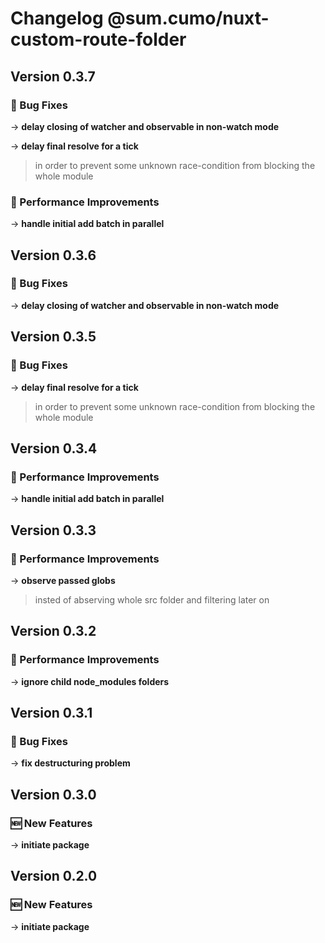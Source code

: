 # Changelog @sum.cumo/nuxt-custom-route-folder

## Version 0.3.7

### 🐞 Bug Fixes

→ **delay closing of watcher and observable in non-watch mode**

→ **delay final resolve for a tick**
> in order to prevent some unknown race-condition from blocking the whole module
> 
> 

### 🏃 Performance Improvements

→ **handle initial add batch in parallel**


## Version 0.3.6

### 🐞 Bug Fixes

→ **delay closing of watcher and observable in non-watch mode**


## Version 0.3.5

### 🐞 Bug Fixes

→ **delay final resolve for a tick**
> in order to prevent some unknown race-condition from blocking the whole module
> 
> 


## Version 0.3.4

### 🏃 Performance Improvements

→ **handle initial add batch in parallel**


## Version 0.3.3

### 🏃 Performance Improvements

→ **observe passed globs**
> insted of abserving whole src folder and filtering later on
> 
> 


## Version 0.3.2

### 🏃 Performance Improvements

→ **ignore child node_modules folders**


## Version 0.3.1

### 🐞 Bug Fixes

→ **fix destructuring problem**


## Version 0.3.0

### 🆕  New Features

→ **initiate package**


## Version 0.2.0

### 🆕  New Features

→ **initiate package**


